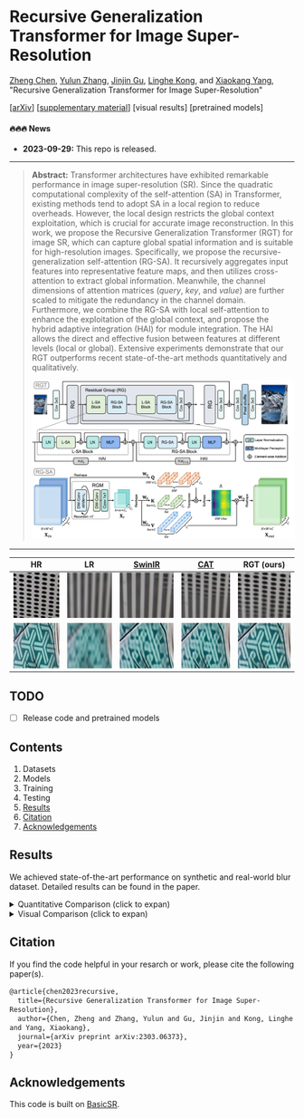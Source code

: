 # Recursive Generalization Transformer for Image Super-Resolution

[Zheng Chen](https://zhengchen1999.github.io/), [Yulun Zhang](http://yulunzhang.com/), [Jinjin Gu](https://www.jasongt.com/), [Linghe Kong](https://www.cs.sjtu.edu.cn/~linghe.kong/), and [Xiaokang Yang](https://scholar.google.com/citations?user=yDEavdMAAAAJ), "Recursive Generalization Transformer for Image Super-Resolution"

[[arXiv](https://arxiv.org/abs/2303.06373)] [[supplementary material](https://github.com/zhengchen1999/RGT/releases)] [visual results] [pretrained models]

#### 🔥🔥🔥 News

- **2023-09-29:** This repo is released.

---

> **Abstract:** Transformer architectures have exhibited remarkable performance in image super-resolution (SR). Since the quadratic computational complexity of the self-attention (SA) in Transformer, existing methods tend to adopt SA in a local region to reduce overheads. However, the local design restricts the global context exploitation, which is crucial for accurate image reconstruction. In this work, we propose the Recursive Generalization Transformer (RGT) for image SR, which can capture global spatial information and is suitable for high-resolution images. Specifically, we propose the recursive-generalization self-attention (RG-SA). It recursively aggregates input features into representative feature maps, and then utilizes cross-attention to extract global information. Meanwhile, the channel dimensions of attention matrices ($query$, $key$, and $value$) are further scaled to mitigate the redundancy in the channel domain. Furthermore, we combine the RG-SA with local self-attention to enhance the exploitation of the global context, and propose the hybrid adaptive integration (HAI) for module integration. The HAI allows the direct and effective fusion between features at different levels (local or global). Extensive experiments demonstrate that our RGT outperforms recent state-of-the-art methods quantitatively and qualitatively.
>
> <p align="center">
> <img width="800" src="figs/RGT.png">
> </p>

---

|                     HR                     |                       LR                        | [SwinIR](https://github.com/JingyunLiang/SwinIR) | [CAT](https://github.com/zhengchen1999/CAT) |                 RGT (ours)                  |
| :----------------------------------------: | :---------------------------------------------: | :----------------------------------------------: | :-----------------------------------------: | :-----------------------------------------: |
| <img src="figs/img_1_HR_x4.png" height=80> | <img src="figs/img_1_Bicubic_x4.png" height=80> |  <img src="figs/img_1_SwinIR_x4.png" height=80>  | <img src="figs/img_1_CAT_x4.png" height=80> | <img src="figs/img_1_RGT_x4.png" height=80> |
| <img src="figs/img_2_HR_x4.png" height=80> | <img src="figs/img_2_Bicubic_x4.png" height=80> |  <img src="figs/img_2_SwinIR_x4.png" height=80>  | <img src="figs/img_2_CAT_x4.png" height=80> | <img src="figs/img_2_RGT_x4.png" height=80> |

## TODO

* [ ] Release code and pretrained models

## Contents

1. Datasets
1. Models
1. Training
1. Testing
1. [Results](#Results)
1. [Citation](#Citation)
1. [Acknowledgements](#Acknowledgements)

## Results

We achieved state-of-the-art performance on synthetic and real-world blur dataset. Detailed results can be found in the paper.

<details>
<summary>Quantitative Comparison (click to expan)</summary>


- results in Table 2 of the main paper

<p align="center">
  <img width="900" src="figs/T1.png">
</p>
</details>


<details>
<summary>Visual Comparison (click to expan)</summary>
<p align="center">
  <img width="900" src="figs/F1.png">
</p>
- results in Figure 4 of the supplementary material

<p align="center">
  <img width="900" src="figs/F2.png">
</p>
<p align="center">
  <img width="900" src="figs/F3.png">
</p>
</details>

## Citation

If you find the code helpful in your resarch or work, please cite the following paper(s).

```
@article{chen2023recursive,
  title={Recursive Generalization Transformer for Image Super-Resolution},
  author={Chen, Zheng and Zhang, Yulun and Gu, Jinjin and Kong, Linghe and Yang, Xiaokang},
  journal={arXiv preprint arXiv:2303.06373},
  year={2023}
}
```

## Acknowledgements

This code is built on [BasicSR](https://github.com/XPixelGroup/BasicSR).

